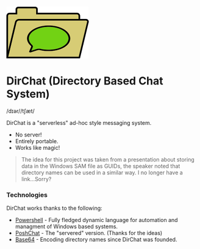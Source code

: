 ![DirChat Logo](https://raw.githubusercontent.com/LogoiLab/DirChat/master/Resources/Images/logo_small.png)
# DirChat (Directory Based Chat System)
/dɪər//tʃæt/

DirChat is a "serverless" ad-hoc style messaging system.

  - No server!
  - Entirely portable.
  - Works like magic!

> The idea for this project was taken from a presentation about storing data in the Windows SAM file as GUIDs, the speaker noted that directory names can be used in a similar way. I no longer have a link...Sorry?

### Technologies

DirChat works thanks to the following:

* [Powershell](https://msdn.microsoft.com/powershell) - Fully fledged dynamic language for automation and managment of Windows based systems.
* [PoshChat](https://github.com/proxb/PoshChat) - The "servered" version. (Thanks for the ideas)
* [Base64](https://en.wikipedia.org/wiki/Base64) - Encoding directory names since DirChat was founded.
